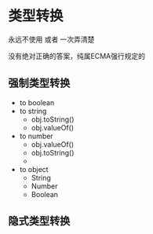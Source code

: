 # 类型转换
永远不使用 或者 一次弄清楚

没有绝对正确的答案，纯属ECMA强行规定的
## 强制类型转换
- to boolean
- to string
  - obj.toString()
  - obj.valueOf()
- to number
  - obj.valueOf()
  - obj.toString()
  - 
- to object
  - String
  - Number
  - Boolean

## 隐式类型转换